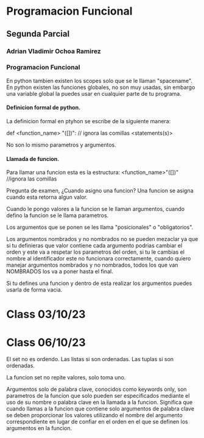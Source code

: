 # Programacion Funcional
## Segunda Parcial
### Adrian Vladimir Ochoa Ramirez
### Programacion Funcional

En python tambien existen los scopes solo que se le llaman "spacename".
En python existen las funciones globales, no son muy usadas, sin embargo una variable global la puedes usar en cualquier parte de tu programa.

#### Definicion formal de python.

La definicion formal en ptyhon se escribe de la siguiente manera:

def <function_name> "([<parameters>])": // ignora las comillas
<statements(s)>

No son lo mismo parametros y argumentos.

#### Llamada de funcion.

Para llamar una funcion esta es la estructura:
<function_name>"([<arguments>])" //ignora las comillas

Pregunta de examen, ¿Cuando asigno una funcion?
Una funcion se asigna cuando esta retorna algun valor.

Cuando le pongo valores a la funcion se le llaman argumentos, cuando defino la funcion se le llama parametros.

Los argumentos que se ponen se les llama "posicionales"  o "obligatorios".

Los argumentos nombrados y no nombrados no se pueden mezaclar ya que si tu definieras que valor contiene cada argumento podrias cambiar el orden y este va a respetar los parametros del orden, si tu le cambias el nombre al identificador este no funcionara correctamente, cuando quiero manejar argumentos nombrados y no nombrados, todos los que van NOMBRADOS los va a poner hasta el final.

Si tu defines una funcion y dentro de esta realizar los argumentos puedes usarla de forma vacia.

# Class 03/10/23

# Class 06/10/23

El set no es ordendo.
Las listas si son ordenadas.
Las tuplas si son ordenadas.

La funcion set no repite valores, solo toma uno.

Argumentos solo de palabra clave, conocidos como keywords only, son parametros de la funcion que solo pueden ser especificados mediante el uso de su nombre o palabra clave en la llamada a la funcion. Significa que cuando llamas a la funcion que contiene solo argumentos de palabra clave se deben proporcionar los valores utilizando el nombre del argumento correspondiente en lugar de confiar en el orden en el que se definen los argumentos en la funcion.










